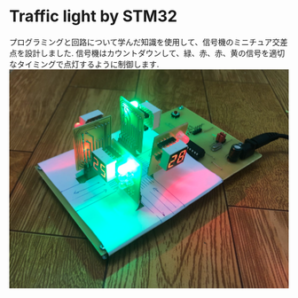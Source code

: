 # Traffic light by STM32
プログラミングと回路について学んだ知識を使用して、信号機のミニチュア交差点を設計しました. 信号機はカウントダウンして、緑、赤、赤、黄の信号を適切なタイミングで点灯するように制御します.
![alt text](https://github.com/trungthanhnguyen64/traffic-light-by-STM32/blob/main/%C4%91%C3%A8n%20giao%20th%C3%B4ng.png)

